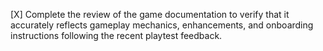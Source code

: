 [X] Complete the review of the game documentation to verify that it accurately reflects gameplay mechanics, enhancements, and onboarding instructions following the recent playtest feedback.